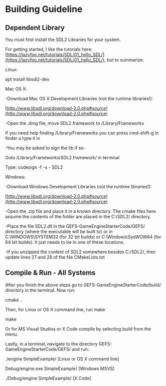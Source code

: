 Building Guideline
===========================

Dependent Library
-----------------------
You must first install the SDL2 Libraries for your system.

For getting started, I like the tutorials here: [https://lazyfoo.net/tutorials/SDL/01_hello_SDL/](https://lazyfoo.net/tutorials/SDL/01_hello_SDL/), but to summarize:

Linux:

  apt install libsdl2-dev

Mac OS X:

 -Download Mac OS X Development Libraries (not the runtime libraries!):  
 
 [http://www.libsdl.org/download-2.0.php#source](http://www.libsdl.org/download-2.0.php#source)
    
 -Open the .dmg file, move SDL2.framework to /Library/Frameworks
 
   If you need help finding /Library/Frameworks you can press cmd-shift-g in finder a type it in
   
 -You may be asked to sign the lib if so:
 
 Goto /Library/Frameworks/SDL2.framework/ in terminal
 
 Type: codesign -f -s - SDL2

Windows:

-Download Windows Development Libraries (not the runtime libraries!):  

[http://www.libsdl.org/download-2.0.php#source](http://www.libsdl.org/download-2.0.php#source)

-Open the .zip file and place it in a known directory. The cmake files here assume the contents of the folder are placed in the C:/SDL2/ directory.

-Place the file SDL2.dll in the GEFS-GameEngineStarterCode/GEFS/ directory (where the executable will be built to) or in C:\WINDOWS\SYSTEM32 (for 32 bit builds) or C:\Windows\SysWOW64 (for 64 bit builds). It just needs to be in one of these locations.

-If you unzipped the content of SDL2 somewhere besides C:/SDL2/, then update lines 27 and 28 of the file CMakeLists.txt 

Compile & Run - All Systems
-------------------------------
After you finish the above steps go to GEFS-GameEngineStarterCode/build/ directory in the terminal. Now run:

  cmake ..   
  
Then, for Linux or OS X command line, run make

  make
  
Or for MS Visual Studios or X Code compile by selecting build from the menu.

Lastly, in a terminal, navigate  to the directory  GEFS-GameEngineStarterCode/GEFS/ and run:

   ./engine SimpleExample/ [Linux or OS X command line]
   
  Debug/engine.exe SimpleExample/ [Windows MSVS]
  
  ./Debug/engine SimpleExample/ [X Code]
    
